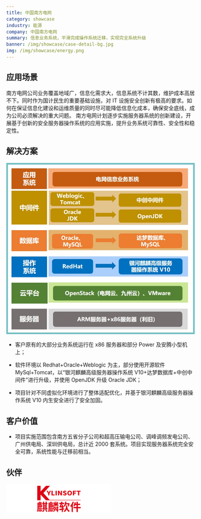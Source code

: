 ```yaml
---
title: 中国南方电网
category: showcase
industry: 能源
company: 中国南方电网
summary: 信息业务系统，平滑完成操作系统迁移，实现完全系统升级
banner: /img/showcase/case-detail-bg.jpg
img: /img/showcase/energy.png
---
```


## 应用场景

南方电网公司业务覆盖地域广，信息化需求大，信息系统不计其数，维护成本高居不下。同时作为国计民生的重要基础设施，对 IT 设施安全创新有极高的要求。如何在保证信息化建设和运维质量的同时尽可能降低信息化成本，确保安全底线，成为公司必须解决的重大问题。 南方电网计划逐步实施服务器系统的创新建设，开展基于创新的安全服务器操作系统的应用实施，提升业务系统可靠性、安全性和稳定性。

## 解决方案

<div class="case-img"><img src="./e2.jpg"/></div>

- 客户原有的大部分业务系统运行在 x86 服务器和部分 Power 及安腾小型机上；

- 软件环境以 Redhat+Oracle+Weblogic 为主，部分使用开源软件 MySql+Tomcat，以“银河麒麟高级服务器操作系统 V10+达梦数据库+中创中间件”进行升级，并使用 OpenJDK 升级 Oracle JDK；

- 项目针对不同虚拟化环境进行了整体适配优化，并基于银河麒麟高级服务器操作系统 V10 内生安全进行了安全加固。

## 客户价值

- 项目实施范围包含南方五省分子公司和超高压输电公司、调峰调频发电公司、广州供电局、深圳供电局，总计近 2000 套系统。项目实现服务器系统完全安全可靠，系统性能与迁移前相当。

## 伙伴

<img src="./qiling.png"/>
